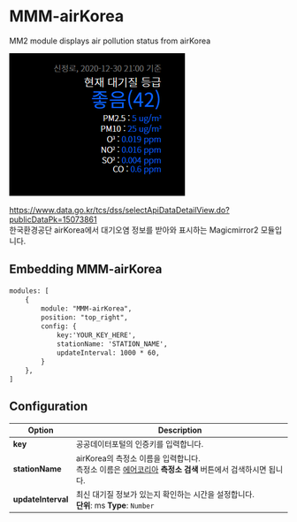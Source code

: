 # MMM-airKorea
MM2 module displays air pollution status from airKorea   

![MMM-airKorea.png](/MMM-airKorea.png)   

https://www.data.go.kr/tcs/dss/selectApiDataDetailView.do?publicDataPk=15073861   
한국환경공단 airKorea에서 대기오염 정보를 받아와 표시하는 Magicmirror2 모듈입니다.   

## Embedding MMM-airKorea
``` JS
modules: [
    {
		module: "MMM-airKorea",
		position: "top_right",
		config: {
			key:'YOUR_KEY_HERE',
			stationName: 'STATION_NAME',
			updateInterval: 1000 * 60,
		}
	},
]
```

## Configuration

|Option|Description                          |
|------|-------------------------------------|
|**key**|공공데이터포털의 인증키를 입력합니다.|
|**stationName**|airKorea의 측정소 이름을 입력합니다.<br />측정소 이름은 [에어코리아](https://www.airkorea.or.kr/index) **측정소 검색** 버튼에서 검색하시면 됩니다.|
|**updateInterval**|최신 대기질 정보가 있는지 확인하는 시간을 설정합니다.<br />**단위**: ms **Type**: <code>Number</code>|